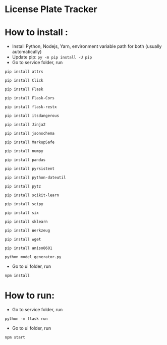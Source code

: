 # License Plate Tracker
 # How to install :
- Install Python, Nodejs, Yarn, environment variable path for both (usually automatically)
- Update pip: `py -m pip install -U pip`
- Go to service folder, run 

`pip install attrs`

`pip install Click`

`pip install Flask`

`pip install Flask-Cors`

`pip install flask-restx`

`pip install itsdangerous`

`pip install Jinja2`

`pip install jsonschema`

`pip install MarkupSafe`

`pip install numpy`

`pip install pandas`

`pip install pyrsistent`

`pip install python-dateutil`

`pip install pytz`

`pip install scikit-learn`

`pip install scipy`

`pip install six`

`pip install sklearn`

`pip install Werkzeug`

`pip install wget`

`pip install aniso8601`

`python model_generator.py`

- Go to ui folder, run

`npm install`

 # How to run:
- Go to service folder, run

`python -m flask run`

- Go to ui folder, run 

`npm start`




